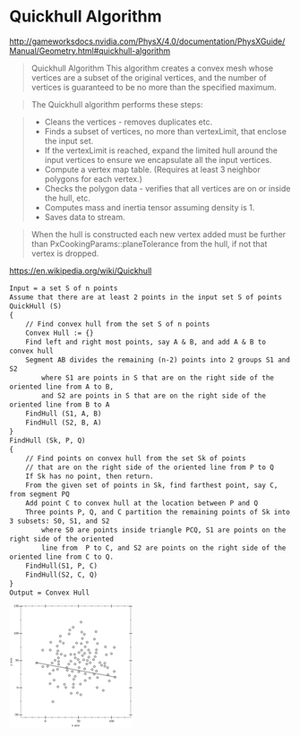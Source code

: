 # Quickhull Algorithm

http://gameworksdocs.nvidia.com/PhysX/4.0/documentation/PhysXGuide/Manual/Geometry.html#quickhull-algorithm

>Quickhull Algorithm
This algorithm creates a convex mesh whose vertices are a subset of the original vertices, and the number of vertices is guaranteed to be no more than the specified maximum.

>The Quickhull algorithm performs these steps:

>- Cleans the vertices - removes duplicates etc.
>- Finds a subset of vertices, no more than vertexLimit, that enclose the input set.
>- If the vertexLimit is reached, expand the limited hull around the input vertices to ensure we encapsulate all the input vertices.
>- Compute a vertex map table. (Requires at least 3 neighbor polygons for each vertex.)
>- Checks the polygon data - verifies that all vertices are on or inside the hull, etc.
>- Computes mass and inertia tensor assuming density is 1.
>- Saves data to stream.

>When the hull is constructed each new vertex added must be further than PxCookingParams::planeTolerance from the hull, if not that vertex is dropped.


https://en.wikipedia.org/wiki/Quickhull

```
Input = a set S of n points 
Assume that there are at least 2 points in the input set S of points
QuickHull (S) 
{ 
    // Find convex hull from the set S of n points
    Convex Hull := {} 
    Find left and right most points, say A & B, and add A & B to convex hull 
    Segment AB divides the remaining (n-2) points into 2 groups S1 and S2 
        where S1 are points in S that are on the right side of the oriented line from A to B, 
        and S2 are points in S that are on the right side of the oriented line from B to A 
    FindHull (S1, A, B) 
    FindHull (S2, B, A) 
}
FindHull (Sk, P, Q) 
{ 
    // Find points on convex hull from the set Sk of points 
    // that are on the right side of the oriented line from P to Q
    If Sk has no point, then return. 
    From the given set of points in Sk, find farthest point, say C, from segment PQ 
    Add point C to convex hull at the location between P and Q 
    Three points P, Q, and C partition the remaining points of Sk into 3 subsets: S0, S1, and S2 
        where S0 are points inside triangle PCQ, S1 are points on the right side of the oriented 
        line from  P to C, and S2 are points on the right side of the oriented line from C to Q. 
    FindHull(S1, P, C) 
    FindHull(S2, C, Q) 
}
Output = Convex Hull
```
![](./img/220px-Animation_depicting_the_quickhull_algorithm.gif)
